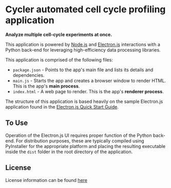 # Cycler automated cell cycle profiling application

**Analyze multiple cell-cycle experiments at once.**

This application is powered by [Node.js](https://nodejs.org/en/download/) and [Electron.js](https://electronjs.org/) interactions with a Python back-end for leveraging high-efficiency data processing libraries.

This application is comprised of the following files:

- `package.json` - Points to the app's main file and lists its details and dependencies.
- `main.js` - Starts the app and creates a browser window to render HTML. This is the app's **main process**.
- `index.html` - A web page to render. This is the app's **renderer process**.

The structure of this application is based heavily on the sample Electron.js application found in the [Electron.js Quick Start Guide](https://electronjs.org/docs/tutorial/quick-start).

## To Use

Operation of the Electron.js UI requires proper function of the Python back-end. For distribution purposes, these are typically compiled using PyInstaller for the appropriate platform and placing the resulting executable inside the `dist` folder in the root directory of the application.

## License

License information can be found [here](LICENSE.md)
